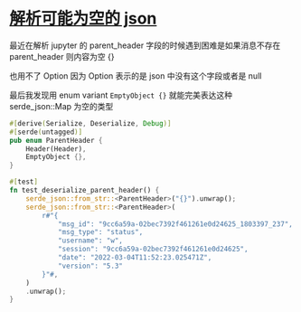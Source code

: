 # [解析可能为空的 json](/2022/03/serde_empty_object.md)

最近在解析 jupyter 的 parent_header 字段的时候遇到困难是如果消息不存在 parent_header 则内容为空 {}

也用不了 Option 因为 Option 表示的是 json 中没有这个字段或者是 null

最后我发现用 enum variant `EmptyObject {}` 就能完美表达这种 serde_json::Map 为空的类型

```rust
#[derive(Serialize, Deserialize, Debug)]
#[serde(untagged)]
pub enum ParentHeader {
    Header(Header),
    EmptyObject {},
}

#[test]
fn test_deserialize_parent_header() {
    serde_json::from_str::<ParentHeader>("{}").unwrap();
    serde_json::from_str::<ParentHeader>(
        r#"{
            "msg_id": "9cc6a59a-02bec7392f461261e0d24625_1803397_237",
            "msg_type": "status",
            "username": "w",
            "session": "9cc6a59a-02bec7392f461261e0d24625",
            "date": "2022-03-04T11:52:23.025471Z",
            "version": "5.3"
        }"#,
    )
    .unwrap();
}
```
